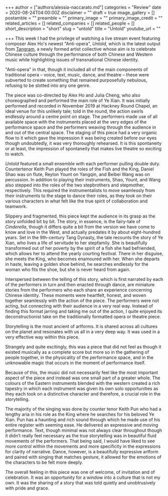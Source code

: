 +++
author = ["authors/alessia-naccarato.md"]
categories = "Review"
date = 2020-08-24T04:00:00Z
disclaimer = ""
draft = true
image_gallery = []
postamble = ""
preamble = ""
primary_image = ""
primary_image_credit = ""
related_articles = []
related_companies = []
related_people = []
short_description = "short"
slug = "untold"
title = "Untold"
youtube_url = ""

+++
This week I had the privilege of watching a live stream event featuring composer Alex Ho's newest "Anti-opera", _Untold_, which is the latest output from [Tangram](https://www.tangramsound.com/ye-xian-a-story-untold.html), a newly formed artist collective whose aim is to celebrate Chinese culture through the performance of both Chinese and Western music while highlighting issues of transnational Chinese identity.

"Anti-opera" in that, though it included all of the main components of traditional opera – voice, text, music, dance, and theatre – these were subverted to create something that remained purposefully nebulous, refusing to be slotted into any one genre.

The piece was co-directed by Alex Ho and Julia Cheng, who also choreographed and performed the main role of Ye Xian. It was initially performed and recorded in November 2019 at Hackney Round Chapel, an ideal venue for this unlikely tale; told in the round, the action swirls endlessly around a centre point on stage. The performers made use of all available space with the instruments placed at the very edges of the performance space and the performers weaving through the audience in and out of the central space. The staging of this piece had a very organic flow to it which gave the impression it was being created before our eyes though undoubtedly, it was very thoroughly rehearsed. It is this spontaneity or at least, the impression of spontaneity that makes live theatre so exciting to watch.

_Untold_ featured a small ensemble with each performer pulling double duty. Countertenor Keith Pun played the roles of the Fish and the King, Daniel Shao was on flute, Reylon Yount on Yangqin, and Beibei Wang was on percussion. In addition to playing their instruments, Shao, Yount, and Wang also stepped into the roles of the two stepbrothers and stepmother, respectively. This required the instrumentalists to move seamlessly from their instruments to the stage to dance their roles, as they took on their various characters in what felt like the true spirit of collaboration and teamwork.

Slippery and fragmented, this piece kept the audience in its grasp as the story unfolded bit by bit. The story, in essence, is the fairy-tale of _Cinderella_, though it differs quite a bit from the version we have come to know and love in the West, and actually predates it by about eight-hundred years. Set in the 9th-century Tang Dynasty, the tale recounts the story of Ye Xian, who lives a life of servitude to her stepfamily. She is beautifully transformed out of her poverty by the spirit of a fish she had befriended, which allows her to attend the yearly courting festival. There in her disguise, she meets the King, who becomes enamoured with her. When she departs in haste, leaving a golden shoe behind, he searches endlessly for the woman who fits the shoe, but she is never heard from again.

Interspersed between the telling of this story, which is first narrated by each of the performers in turn and then enacted through dance, are miniature stories from the performers who each share an experience concerning Chinese identity. These moments were heartfelt, honest, and woven together seamlessly with the action of the piece. The performers were not acting, but connecting with their audience in a very real way. Instead of finding this format jarring and taking me out of the action, I quite enjoyed its deconstructionist take on the traditionally formatted opera or theatre piece.

Storytelling is the most ancient of artforms. It is shared across all cultures on the planet and resonates with us all in a very deep way. It was used in a very effective way within this piece.

Strangely and quite excitingly, this was a piece that did not feel as though it existed musically as a complete score but more so in the gathering of people together, in the physicality of the performance space, and in the unknowable magic that occurs in the moment of performance itself.

Because of this, the music did not necessarily feel like the most important aspect of the piece and instead was one small part of a greater whole. The colours of the Eastern instruments blended with the western created a rich tapestry in which each instrument was given its own solo opportunities as they each took on a distinctive character and therefore, a crucial role in the storytelling.

The majority of the singing was done by counter tenor Keith Pun who had a lengthy aria in his role as the King where he searches for his beloved Ye Xian. Pun has a haunting and rich sound through which he made use of his entire register with seeming ease. He delivered an expressive and moving performance. Text, though minimal was not always clear throughout though it didn’t really feel necessary as the true storytelling was in beautiful fluid movements of the performers. That being said, I would have liked to see more control within the movements and more specificity in the expressions for clarity of narrative. Dance, however, is a beautifully expressive artform and paired with singing that matches gesture, it allowed for the emotions of the characters to be felt more deeply.

The overall feeling in this piece was one of welcome, of invitation and of celebration. It was an opportunity for a window into a culture that is not my own. It was the sharing of a story that was told quietly and unobtrusively with pride and grace.